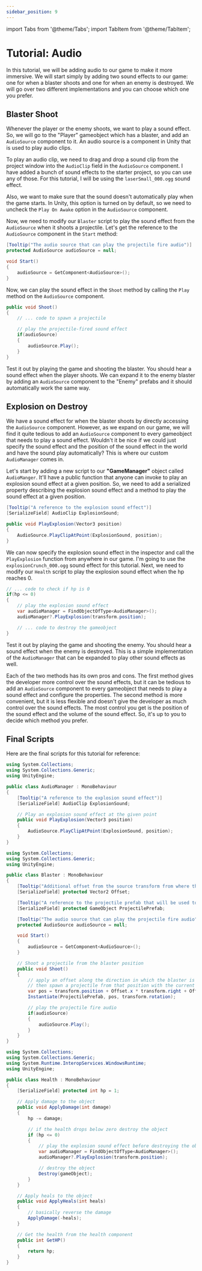 ```yaml
---
sidebar_position: 9
---
```


import Tabs from '@theme/Tabs';
import TabItem from '@theme/TabItem';

# Tutorial: Audio
In this tutorial, we will be adding audio to our game to make it more immersive. We will start simply by adding two sound effects to our game: one for when a blaster shoots and one for when an enemy is destroyed. We will go over two different implementations and you can choose which one you prefer.

## Blaster Shoot
Whenever the player or the enemy shoots, we want to play a sound effect. So, we will go to the "Player" gameobject which has a blaster, and add an `AudioSource` component to it. An audio source is a component in Unity that is used to play audio clips.

To play an audio clip, we need to drag and drop a sound clip from the project window into the `AudioClip` field in the `AudioSource` component. I have added a bunch of sound effects to the starter project, so you can use any of those. For this tutorial, I will be using the `laserSmall_000.ogg` sound effect.

Also, we want to make sure that the sound doesn't automatically play when the game starts. In Unity, this option is turned on by default, so we need to uncheck the `Play On Awake` option in the `AudioSource` component.

Now, we need to modify our `Blaster` script to play the sound effect from the `AudioSource` when it shoots a projectile. Let's get the reference to the `AudioSource` component in the `Start` method:

```csharp
[Tooltip("The audio source that can play the projectile fire audio")]
protected AudioSource audioSource = null;

void Start()
{
    audioSource = GetComponent<AudioSource>();
}
```

Now, we can play the sound effect in the `Shoot` method by calling the `Play` method on the `AudioSource` component.

```csharp
public void Shoot()
{
    // ... code to spawn a projectile

    // play the projectile-fired sound effect
    if(audioSource) 
    {
        audioSource.Play();
    }
}
```

Test it out by playing the game and shooting the blaster. You should hear a sound effect when the player shoots. We can expand it to the enemy blaster by adding an `AudioSource` component to the "Enemy" prefabs and it should automatically work the same way.

## Explosion on Destroy
We have a sound effect for when the blaster shoots by directly accessing the `AudioSource` component. However, as we expand on our game, we will find it quite tedious to add an `AudioSource` component to every gameobject that needs to play a sound effect. Wouldn't it be nice if we could just specify the sound effect and the position of the sound effect in the world and have the sound play automatically? This is where our custom `AudioManager` comes in.

Let's start by adding a new script to our **"GameManager"** object called `AudioManger`. It'll have a public function that anyone can invoke to play an explosion sound effect at a given position. So, we need to add a serialized property describing the explosion sound effect and a method to play the sound effect at a given position.

```csharp
[Tooltip("A reference to the explosion sound effect")]
[SerializeField] AudioClip ExplosionSound;

public void PlayExplosion(Vector3 position)
{
    AudioSource.PlayClipAtPoint(ExplosionSound, position);
}
```

We can now specify the explosion sound effect in the inspector and call the `PlayExplosion` function from anywhere in our game. I'm going to use the `explosionCrunch_000.ogg` sound effect for this tutorial. Next, we need to modify our `Health` script to play the explosion sound effect when the hp reaches 0.

```csharp
// ... code to check if hp is 0
if(hp <= 0)
{
    // play the explosion sound effect
    var audioManager = FindObjectOfType<AudioManager>();
    audioManager?.PlayExplosion(transform.position);

    // ... code to destroy the gameobject
}
```

Test it out by playing the game and shooting the enemy. You should hear a sound effect when the enemy is destroyed. This is a simple implementation of the `AudioManager` that can be expanded to play other sound effects as well.

Each of the two methods has its own pros and cons. The first method gives the developer more control over the sound effects, but it can be tedious to add an `AudioSource` component to every gameobject that needs to play a sound effect and configure the properties. The second method is more convenient, but it is less flexible and doesn't give the developer as much control over the sound effects. The most control you get is the position of the sound effect and the volume of the sound effect. So, it's up to you to decide which method you prefer.

## Final Scripts
Here are the final scripts for this tutorial for reference:

<Tabs>
<TabItem value="AudioManager">

```csharp
using System.Collections;
using System.Collections.Generic;
using UnityEngine;

public class AudioManager : MonoBehaviour
{
    [Tooltip("A reference to the explosion sound effect")]
    [SerializeField] AudioClip ExplosionSound;

    // Play an explosion sound effect at the given point
    public void PlayExplosion(Vector3 position)
    {
        AudioSource.PlayClipAtPoint(ExplosionSound, position);
    }   
}
```

</TabItem>
<TabItem value="Blaster">

```csharp
using System.Collections;
using System.Collections.Generic;
using UnityEngine;

public class Blaster : MonoBehaviour
{
    [Tooltip("Additional offset from the source transform from where the projectile is spawned")]
    [SerializeField] protected Vector2 Offset;

    [Tooltip("A reference to the projectile prefab that will be used to instantiate projectiles")]
    [SerializeField] protected GameObject ProjectilePrefab;

    [Tooltip("The audio source that can play the projectile fire audio")]
    protected AudioSource audioSource = null;

    void Start()
    {
        audioSource = GetComponent<AudioSource>();
    }

    // Shoot a projectile from the blaster position
    public void Shoot()
    {
        // apply an offset along the direction in which the blaster is looking,
        // then spawn a projectile from that position with the current rotation of the blaster
        var pos = transform.position + Offset.x * transform.right + Offset.y * transform.up;
        Instantiate(ProjectilePrefab, pos, transform.rotation);

        // play the projectile fire audio
        if(audioSource)
        {
            audioSource.Play();
        }
    }
}
```

</TabItem>
<TabItem value="Health">

```csharp
using System.Collections;
using System.Collections.Generic;
using System.Runtime.InteropServices.WindowsRuntime;
using UnityEngine;

public class Health : MonoBehaviour
{
    [SerializeField] protected int hp = 1;

    // Apply damage to the object
    public void ApplyDamage(int damage)
    {
        hp -= damage;

        // if the health drops below zero destroy the object
        if (hp <= 0)
        {
            // play the explosion sound effect before destroying the object
            var audioManager = FindObjectOfType<AudioManager>();
            audioManager?.PlayExplosion(transform.position);

            // destroy the object
            Destroy(gameObject);
        }
    }

    // Apply heals to the object
    public void ApplyHeals(int heals)
    {
        // basically reverse the damage
        ApplyDamage(-heals);
    }

    // Get the health from the health component
    public int GetHP() 
    {
        return hp;
    }
}
```

</TabItem>
</Tabs>

